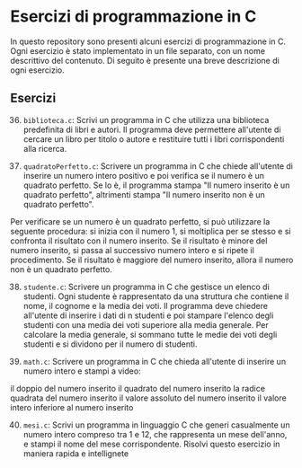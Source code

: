 # Esercizi di programmazione in C

In questo repository sono presenti alcuni esercizi di programmazione in C. Ogni esercizio è stato implementato in un file separato, con un nome descrittivo del contenuto. Di seguito è presente una breve descrizione di ogni esercizio.

## Esercizi

36. `biblioteca.c`: Scrivi un programma in C che utilizza una biblioteca predefinita di libri e autori. Il programma deve permettere all'utente di cercare un libro per titolo o autore e restituire tutti i libri corrispondenti alla ricerca.

37. `quadratoPerfetto.c`: Scrivere un programma in C che chiede all'utente di inserire un numero intero positivo e poi verifica se il numero è un quadrato perfetto. Se lo è, il programma stampa "Il numero inserito è un quadrato perfetto", altrimenti stampa "Il numero inserito non è un quadrato perfetto".

Per verificare se un numero è un quadrato perfetto, si può utilizzare la seguente procedura: si inizia con il numero 1, si moltiplica per se stesso e si confronta il risultato con il numero inserito. Se il risultato è minore del numero inserito, si passa al successivo numero intero e si ripete il procedimento. Se il risultato è maggiore del numero inserito, allora il numero non è un quadrato perfetto.

38. `studente.c`: Scrivere un programma in C che gestisce un elenco di studenti. Ogni studente è rappresentato da una struttura che contiene il nome, il cognome e la media dei voti. Il programma deve chiedere all'utente di inserire i dati di n studenti e poi stampare l'elenco degli studenti con una media dei voti superiore alla media generale. Per calcolare la media generale, si sommano tutte le medie dei voti degli studenti e si dividono per il numero di studenti.

38. `math.c`: Scrivere un programma in C che chieda all'utente di inserire un numero intero e stampi a video:

il doppio del numero inserito
il quadrato del numero inserito
la radice quadrata del numero inserito
il valore assoluto del numero inserito
il valore intero inferiore al numero inserito

40. `mesi.c`: Scrivi un programma in linguaggio C che generi casualmente un numero intero compreso tra 1 e 12, che rappresenta un mese dell'anno, e stampi il nome del mese corrispondente. Risolvi questo esercizio in maniera rapida e intellignete

